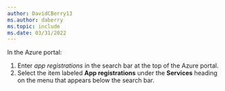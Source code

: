 ```yaml
---
author: DavidCBerry13
ms.author: daberry
ms.topic: include
ms.date: 03/31/2022
---
```

In the Azure portal:

   1. Enter *app registrations* in the search bar at the top of the Azure portal.
   1. Select the item labeled **App registrations** under the **Services** heading on the menu that appears below the search bar.